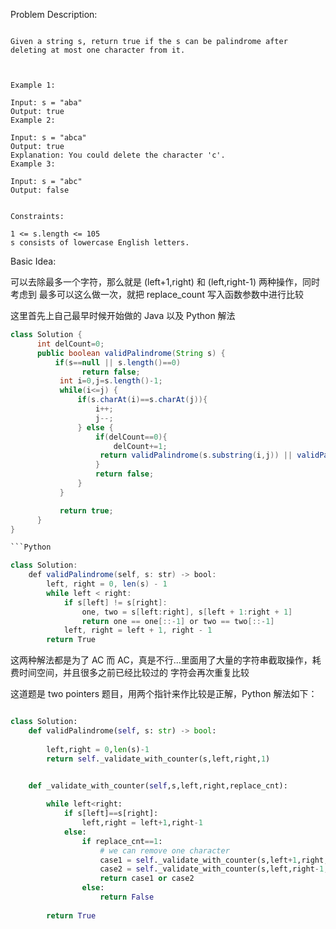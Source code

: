 
Problem Description:

```

Given a string s, return true if the s can be palindrome after deleting at most one character from it.

 

Example 1:

Input: s = "aba"
Output: true
Example 2:

Input: s = "abca"
Output: true
Explanation: You could delete the character 'c'.
Example 3:

Input: s = "abc"
Output: false
 

Constraints:

1 <= s.length <= 105
s consists of lowercase English letters.

```

Basic Idea:

可以去除最多一个字符，那么就是 (left+1,right) 和 (left,right-1) 两种操作，同时考虑到
最多可以这么做一次，就把 replace_count 写入函数参数中进行比较

这里首先上自己最早时候开始做的 Java 以及 Python 解法

```Java
class Solution {
      int delCount=0;
      public boolean validPalindrome(String s) {
          if(s==null || s.length()==0)
                return false;
           int i=0,j=s.length()-1;
           while(i<=j) {
               if(s.charAt(i)==s.charAt(j)){
                   i++;
                   j--;
               } else {
                   if(delCount==0){
                       delCount+=1;
                    return validPalindrome(s.substring(i,j)) || validPalindrome(s.substring(i+1,j+1));
                   }
                   return false;
               }
           }

           return true;
      }
}

```Python

class Solution:
    def validPalindrome(self, s: str) -> bool:
        left, right = 0, len(s) - 1
        while left < right:
            if s[left] != s[right]:
                one, two = s[left:right], s[left + 1:right + 1]
                return one == one[::-1] or two == two[::-1]
            left, right = left + 1, right - 1
        return True

```

这两种解法都是为了 AC 而 AC，真是不行...里面用了大量的字符串截取操作，耗费时间空间，并且很多之前已经比较过的
字符会再次重复比较

这道题是 two pointers 题目，用两个指针来作比较是正解，Python 解法如下：

```Python

class Solution:
    def validPalindrome(self, s: str) -> bool:
        
        left,right = 0,len(s)-1
        return self._validate_with_counter(s,left,right,1)

    
    def _validate_with_counter(self,s,left,right,replace_cnt):

        while left<right:
            if s[left]==s[right]:
                left,right = left+1,right-1
            else:
                if replace_cnt==1:
                    # we can remove one character
                    case1 = self._validate_with_counter(s,left+1,right,0)
                    case2 = self._validate_with_counter(s,left,right-1,0)
                    return case1 or case2
                else:
                    return False
        
        return True

```